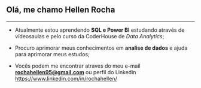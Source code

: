 ## Olá, me chamo **Hellen Rocha**
***
- Atualmente estou aprendendo **SQL e Power BI** estudando através de vídeosaulas e pelo curso da CoderHouse de *Data Analytics*;

- Procuro aprimorar meus conhecimentos em **analise de dados** e ajuda para aprimorar meus estudos;

- Vocês podem me encontrar atraves do meu e-mail **rochahellen95@gmail.com** ou perfil do Linkedin https://www.linkedin.com/in/rochahellen/

